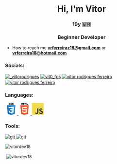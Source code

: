 <h1 align="center">Hi, I'm Vitor</h1>
<h3 align="center">19y 🇧🇷</h3>
<h3 align="center">Beginner Developer</h3>


- How to reach me **vrferreiraz18@gmail.com** or **vrferreira18@hotmail.com**

<h3 align="left">Socials:</h3>
<p align="left">
<a href="https://instagram.com/_viitorodrigues" target="blank"><img align="center" src="https://raw.githubusercontent.com/rahuldkjain/github-profile-readme-generator/master/src/images/icons/Social/instagram.svg" alt="_viitorodrigues" height="30" width="40" /></a>
<a href="https://twitter.com/vit0_fps" target="blank"><img align="center" src="https://raw.githubusercontent.com/rahuldkjain/github-profile-readme-generator/master/src/images/icons/Social/twitter.svg" alt="vit0_fps" height="30" width="40" /></a>
<a href="https://fb.com/vitor rodrigues ferreira" target="blank"><img align="center" src="https://raw.githubusercontent.com/rahuldkjain/github-profile-readme-generator/master/src/images/icons/Social/facebook.svg" alt="vitor rodrigues ferreira" height="30" width="40" /></a>
<a href="https://linkedin.com/in/vitor rodrigues ferreira" target="blank"><img align="center" src="https://raw.githubusercontent.com/rahuldkjain/github-profile-readme-generator/master/src/images/icons/Social/linked-in-alt.svg" alt="vitor rodrigues ferreira" height="30" width="40" /></a>

<h3 align="left">Languages:</h3>
<p align="left"> <a href="https://developer.mozilla.org/en-US/docs/Web/CSS" target="_blank" rel="noreferrer"> 
<img src="https://raw.githubusercontent.com/devicons/devicon/master/icons/css3/css3-original-wordmark.svg" alt="css3" width="40" height="40"/> </a> 
<a href="https://developer.mozilla.org/en-US/docs/Web/HTML" target="_blank" rel="noreferrer"> <img src="https://raw.githubusercontent.com/devicons/devicon/master/icons/html5/html5-original-wordmark.svg" alt="html5" width="40" height="40"/> </a> 
<a href="https://developer.mozilla.org/en-US/docs/Web/JavaScript" target="_blank" rel="noreferrer"> <img src="https://raw.githubusercontent.com/devicons/devicon/master/icons/javascript/javascript-original.svg" alt="javascript" width="40" height="40"/> </a> </p>

<h3 align="left">Tools:</h3>
<a href="https://git-scm.com/" target="_blank" rel="noreferrer"> <img src="https://www.vectorlogo.zone/logos/git-scm/git-scm-icon.svg" alt="git" width="40" height="40"/> </a> 
<a href="https://github.com/" target="_blank" rel="noreferrer"> <img src="https://raw.githubusercontent.com/rahuldkjain/github-profile-readme-generator/master/src/images/icons/Social/github.svg" alt="git" width="40" height="40"/> </a> 

<p><img align="center" src="https://github-readme-stats.vercel.app/api/top-langs?username=vitordev18&show_icons=true&locale=en&layout=compact&theme=omni" alt="vitordev18" /></p>

<p>&nbsp;<img align="center" src="https://github-readme-stats.vercel.app/api?username=vitordev18&show_icons=false&locale=en&theme=omni" alt="vitordev18"/></p>
